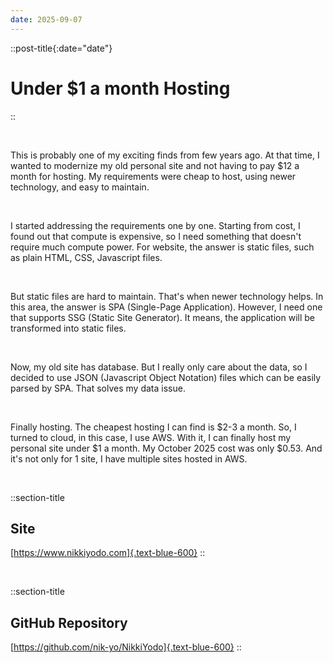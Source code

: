 ```yaml
---
date: 2025-09-07
---
```


::post-title{:date="date"}
# Under $1 a month Hosting
::

<br />

This is probably one of my exciting finds from few years ago. At that time, I wanted to modernize my old personal site and not having to pay $12 a month for hosting. My requirements were cheap to host, using newer technology, and easy to maintain.

<br />

I started addressing the requirements one by one. Starting from cost, I found out that compute is expensive, so I need something that doesn't require much compute power. For website, the answer is static files, such as plain HTML, CSS, Javascript files.

<br />

But static files are hard to maintain. That's when newer technology helps. In this area, the answer is SPA (Single-Page Application). However, I need one that supports SSG (Static Site Generator). It means, the application will be transformed into static files.

<br />

Now, my old site has database. But I really only care about the data, so I decided to use JSON (Javascript Object Notation) files which can be easily parsed by SPA. That solves my data issue.

<br />

Finally hosting. The cheapest hosting I can find is $2-3 a month. So, I turned to cloud, in this case, I use AWS. With it, I can finally host my personal site under $1 a month. My October 2025 cost was only $0.53. And it's not only for 1 site, I have multiple sites hosted in AWS.

<br />

::section-title
## Site
[https://www.nikkiyodo.com]{.text-blue-600}
::

<br />

::section-title
## GitHub Repository
[https://github.com/nik-yo/NikkiYodo]{.text-blue-600}
::